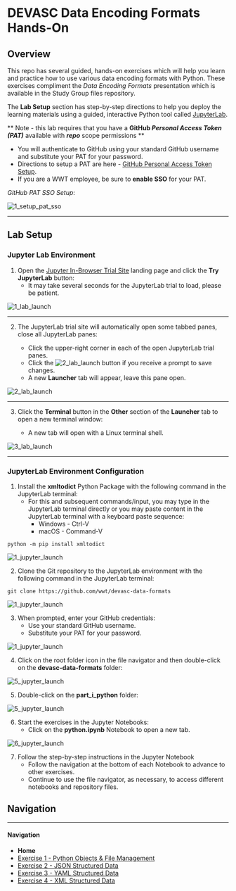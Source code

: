# DEVASC Data Encoding Formats Hands-On

## Overview

This repo has several guided, hands-on exercises which will help you learn and practice how to use various data encoding formats with Python.  These exercises compliment the *Data Encoding Formats* presentation which is available in the Study Group files repository.

The **Lab Setup** section has step-by-step directions to help you deploy the learning materials using a guided, interactive Python tool called [JupyterLab](https://jupyterlab.readthedocs.io/en/stable/getting_started/overview.html).

\*\* Note - this lab requires that you have a **GitHub *Personal Access Token (PAT)*** available with ***repo*** scope permissions \*\*

* You will authenticate to GitHub using your standard GitHub username and substitute your PAT for your password.
* Directions to setup a PAT are here -  [GitHub Personal Access Token Setup](https://docs.github.com/en/enterprise/2.15/user/articles/creating-a-personal-access-token-for-the-command-line).
* If you are a WWT employee, be sure to **enable SSO** for your PAT.



*GitHub PAT SSO Setup*:

![1_setup_pat_sso](_images/1_setup_pat_sso.png)

---



## Lab Setup

### Jupyter Lab Environment

1. Open the [Jupyter In-Browser Trial Site](https://jupyter.org/try) landing page and click the **Try JupyterLab** button:
   - It may take several seconds for the JupyterLab trial to load, please be patient.

![1_lab_launch](_images/1_launch_trial.png)



---


2. The JupyterLab trial site will automatically open some tabbed panes, close all JupyterLab panes:

   - Click the upper-right corner in each of the open JupyterLab trial panes.
   - Click the ![2_lab_launch](_images/2a_discard_button.png) button if you receive a prompt to save changes.
   - A new **Launcher** tab will appear, leave this pane open.

![2_lab_launch](_images/2_close_tabs.png)



---


3. Click the **Terminal** button in the **Other** section of the **Launcher** tab to open a new terminal window:

   - A new tab will open with a Linux terminal shell.

![3_lab_launch](_images/3_open_terminal.png)




---


### JupyterLab Environment Configuration

1. Install the **xmltodict** Python Package with the following command in the JupyterLab terminal:
   - For this and subsequent commands/input, you may type in the JupyterLab terminal directly or you may paste content in the JupyterLab terminal with a keyboard paste sequence:
     - Windows - Ctrl-V
     - macOS - Command-V

```shell
python -m pip install xmltodict
```

![1_jupyter_launch](_images/1_xmltodict_command.png)



2. Clone the Git repository to the JupyterLab environment with the following command in the JupyterLab terminal:

```shell
git clone https://github.com/wwt/devasc-data-formats
```
![1_jupyter_launch](_images/2_git_clone_command.png)



3. When prompted, enter your GitHub credentials:
   - Use your standard GitHub username.
   - Substitute your PAT for your password.

![1_jupyter_launch](_images/3_git_clone_credentials.png)



4. Click on the root folder icon in the file navigator and then double-click on the **devasc-data-formats** folder:

![5_jupyter_launch](_images/4_root_folder_navigation.png)



5. Double-click on the **part_i_python** folder:

![5_jupyter_launch](_images/5_git_repo_navigation.png)



6. Start the exercises in the Jupyter Notebooks:
   - Click on the **python.ipynb** Notebook to open a new tab.


![6_jupyter_launch](_images/6_open_first_notebook.png)   



7. Follow the step-by-step instructions in the Jupyter Notebook
   - Follow the navigation at the bottom of each Notebook to advance to other exercises.
   - Continue to use the file navigator, as necessary, to access different notebooks and repository files.



## Navigation

---
#### Navigation
* **Home**
* [Exercise 1 - Python Objects & File Management](part_i_python/python.ipynb)
* [Exercise 2 - JSON Structured Data](part_ii_json/json.ipynb)
* [Exercise 3 - YAML Structured Data](part_iii_yaml/yaml.ipynb)
* [Exercise 4 - XML Structured Data](part_iv_xml/xml.ipynb)



